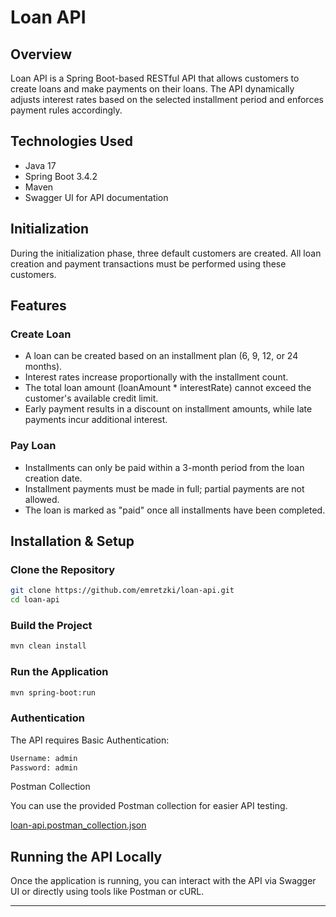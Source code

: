 # Loan API

## Overview
Loan API is a Spring Boot-based RESTful API that allows customers to create loans and make payments on their loans. The API dynamically adjusts interest rates based on the selected installment period and enforces payment rules accordingly.

## Technologies Used
- Java 17
- Spring Boot 3.4.2
- Maven
- Swagger UI for API documentation

## Initialization
During the initialization phase, three default customers are created. All loan creation and payment transactions must be performed using these customers.

## Features

### Create Loan
- A loan can be created based on an installment plan (6, 9, 12, or 24 months).
- Interest rates increase proportionally with the installment count.
- The total loan amount (loanAmount * interestRate) cannot exceed the customer's available credit limit.
- Early payment results in a discount on installment amounts, while late payments incur additional interest.

### Pay Loan
- Installments can only be paid within a 3-month period from the loan creation date.
- Installment payments must be made in full; partial payments are not allowed.
- The loan is marked as "paid" once all installments have been completed.

## Installation & Setup

### Clone the Repository
```sh
git clone https://github.com/emretzki/loan-api.git
cd loan-api
```

### Build the Project
```sh
mvn clean install
```

### Run the Application
```sh
mvn spring-boot:run
```

### Authentication
The API requires Basic Authentication:
```sh
Username: admin
Password: admin
```

Postman Collection

You can use the provided Postman collection for easier API testing.

[loan-api.postman_collection.json](https://github.com/user-attachments/files/18647665/loan-api.postman_collection.json)

## Running the API Locally
Once the application is running, you can interact with the API via Swagger UI or directly using tools like Postman or cURL.


---


